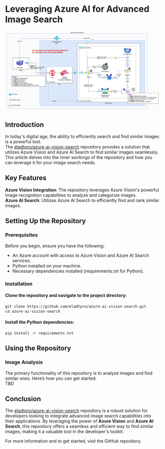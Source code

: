 # Leveraging Azure AI for Advanced Image Search
![Diagram](/assets/diagram.png)

## Introduction
In today's digital age, the ability to efficiently search and find similar images is a powerful tool.  
The [eladtpro/azure-ai-vision-search]([eladtpro/azure-ai-vision-search](https://github.com/eladtpro/azure-ai-vision-search)) repository provides a solution that utilizes Azure Vision and Azure AI Search to find similar images seamlessly.  
This article delves into the inner workings of the repository and how you can leverage it for your image search needs.

## Key Features
**Azure Vision Integration**: The repository leverages Azure Vision's powerful image recognition capabilities to analyze and categorize images.  
**Azure AI Search**: Utilizes Azure AI Search to efficiently find and rank similar images.  

## Setting Up the Repository
### Prerequisites
Before you begin, ensure you have the following:  

* An Azure account with access to Azure Vision and Azure AI Search services.  
* Python installed on your machine.  
* Necessary dependencies installed (requirements.txt for Python).  

### Installation
#### Clone the repository and navigate to the project directory:
```
git clone https://github.com/eladtpro/azure-ai-vision-search.git
cd azure-ai-vision-search
```
#### Install the Python dependencies:

```
pip install -r requirements.txt
```


## Using the Repository
### Image Analysis
The primary functionality of this repository is to analyze images and find similar ones. Here’s how you can get started:  
TBD
  
## Conclusion
The [eladtpro/azure-ai-vision-search](https://github.com/eladtpro/azure-ai-vision-search) repository is a robust solution for developers looking to integrate advanced image search capabilities into their applications. By leveraging the power of **Azure Vision** and **Azure AI Search**, this repository offers a seamless and efficient way to find similar images, making it a valuable tool in the developer's toolkit.

For more information and to get started, visit the GitHub repository.
